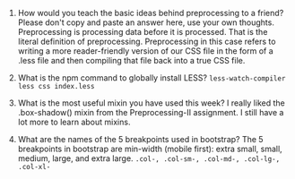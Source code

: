 1. How would you teach the basic ideas behind preprocessing to a friend? Please don't copy and paste an answer here, use your own thoughts.
  Preprocessing is processing data before it is processed. That is the literal definition of preprocessing.
  Preprocessing in this case refers to writing a more reader-friendly version of our CSS file in the form of
  a .less file and then compiling that file back into a true CSS file.

2. What is the npm command to globally install LESS?
   `less-watch-compiler less css index.less`

3. What is the most useful mixin you have used this week?
   I really liked the .box-shadow() mixin from the Preprocessing-II assignment. I still have a lot more to
   learn about mixins.

4. What are the names of the 5 breakpoints used in bootstrap?
   The 5 breakpoints in bootstrap are min-width (mobile first): extra small, small, medium, large, and 
   extra large. `.col-, .col-sm-, .col-md-, .col-lg-, .col-xl-`

   